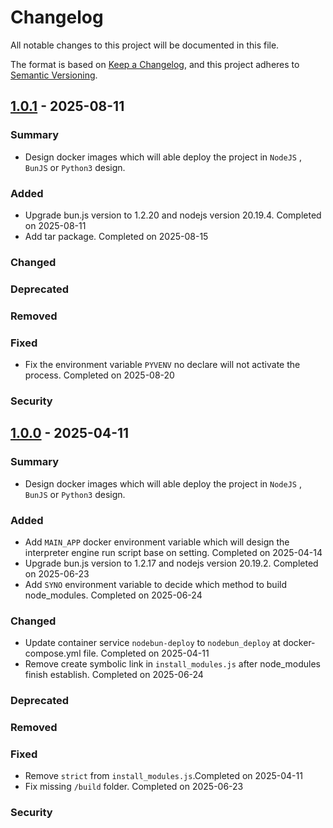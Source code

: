 # Changelog

All notable changes to this project will be documented in this file.

The format is based on [Keep a Changelog](https://keepachangelog.com/en/1.0.0/),
and this project adheres to [Semantic Versioning](https://semver.org/spec/v2.0.0.html).

## [1.0.1] - 2025-08-11

### Summary

- Design docker images which will able deploy the project in `NodeJS` , `BunJS` or `Python3` design.

### Added

- Upgrade bun.js version to 1.2.20 and nodejs version 20.19.4. Completed on 2025-08-11
- Add tar package. Completed on 2025-08-15

### Changed

### Deprecated

### Removed

### Fixed

- Fix the environment variable `PYVENV` no declare will not activate the process. Completed on 2025-08-20

### Security

[1.0.1]: https://github.com/wkloh76/docker-nodebunpy/releases/tag/1.0.1

## [1.0.0] - 2025-04-11

### Summary

- Design docker images which will able deploy the project in `NodeJS` , `BunJS` or `Python3` design.

### Added

- Add `MAIN_APP` docker environment variable which will design the interpreter engine run script base on setting. Completed on 2025-04-14
- Upgrade bun.js version to 1.2.17 and nodejs version 20.19.2. Completed on 2025-06-23
- Add `SYNO` environment variable to decide which method to build node_modules. Completed on 2025-06-24

### Changed

- Update container service `nodebun-deploy` to `nodebun_deploy` at docker-compose.yml file. Completed on 2025-04-11
- Remove create symbolic link in `install_modules.js` after node_modules finish establish. Completed on 2025-06-24

### Deprecated

### Removed

### Fixed

- Remove `strict` from `install_modules.js`.Completed on 2025-04-11
- Fix missing `/build` folder. Completed on 2025-06-23

### Security

[1.0.0]: https://github.com/wkloh76/docker-nodebunpy/releases/tag/1.0.0
